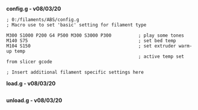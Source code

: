 **config.g - v08/03/20**
```g-code
; 0:/filaments/ABS/config.g
; Macro use to set 'basic' setting for filament type

M300 S1000 P200 G4 P500 M300 S3000 P300          ; play some tones
M140 S75                                         ; set bed temp
M104 S150                                        ; set extruder warm-up temp
                                                 ; active temp set from slicer gcode

; Insert additional filament specific settings here

```
**load.g - v08/03/20**
```g-code

```
**unload.g - v08/03/20**
```g-code

```
